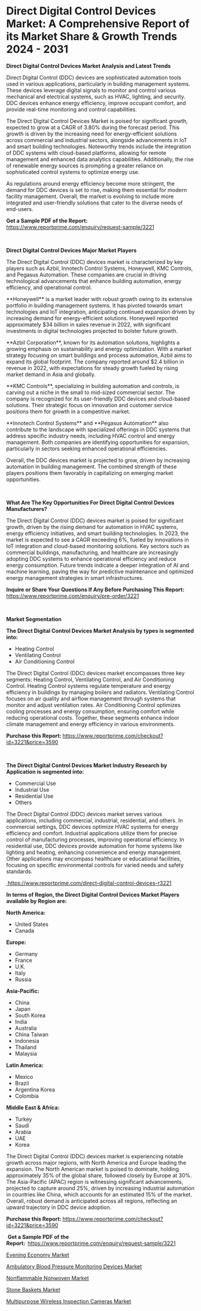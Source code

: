 <p><h1>Direct Digital Control Devices Market: A Comprehensive Report of its Market Share & Growth Trends 2024 - 2031</h1></p><p><strong>Direct Digital Control Devices Market Analysis and Latest Trends</strong></p>
<p><p>Direct Digital Control (DDC) devices are sophisticated automation tools used in various applications, particularly in building management systems. These devices leverage digital signals to monitor and control various mechanical and electrical systems, such as HVAC, lighting, and security. DDC devices enhance energy efficiency, improve occupant comfort, and provide real-time monitoring and control capabilities.</p><p>The Direct Digital Control Devices Market is poised for significant growth, expected to grow at a CAGR of 3.80% during the forecast period. This growth is driven by the increasing need for energy-efficient solutions across commercial and industrial sectors, alongside advancements in IoT and smart building technologies. Noteworthy trends include the integration of DDC systems with cloud-based platforms, allowing for remote management and enhanced data analytics capabilities. Additionally, the rise of renewable energy sources is prompting a greater reliance on sophisticated control systems to optimize energy use.</p><p>As regulations around energy efficiency become more stringent, the demand for DDC devices is set to rise, making them essential for modern facility management. Overall, the market is evolving to include more integrated and user-friendly solutions that cater to the diverse needs of end-users.</p></p>
<p><strong>Get a Sample PDF of the Report:&nbsp;</strong> <a href="https://www.reportprime.com/enquiry/request-sample/3221">https://www.reportprime.com/enquiry/request-sample/3221</a></p>
<p>&nbsp;</p>
<p><strong>Direct Digital Control Devices Major Market Players</strong></p>
<p><p>The Direct Digital Control (DDC) devices market is characterized by key players such as Azbil, Innotech Control Systems, Honeywell, KMC Controls, and Pegasus Automation. These companies are crucial in driving technological advancements that enhance building automation, energy efficiency, and operational control.</p><p>**Honeywell** is a market leader with robust growth owing to its extensive portfolio in building management systems. It has pivoted towards smart technologies and IoT integration, anticipating continued expansion driven by increasing demand for energy-efficient solutions. Honeywell reported approximately $34 billion in sales revenue in 2022, with significant investments in digital technologies projected to bolster future growth.</p><p>**Azbil Corporation**, known for its automation solutions, highlights a growing emphasis on sustainability and energy optimization. With a market strategy focusing on smart buildings and process automation, Azbil aims to expand its global footprint. The company reported around $2.4 billion in revenue in 2022, with expectations for steady growth fueled by rising market demand in Asia and globally.</p><p>**KMC Controls**, specializing in building automation and controls, is carving out a niche in the small to mid-sized commercial sector. The company is recognized for its user-friendly DDC devices and cloud-based solutions. Their strategic focus on innovation and customer service positions them for growth in a competitive market.</p><p>**Innotech Control Systems** and **Pegasus Automation** also contribute to the landscape with specialized offerings in DDC systems that address specific industry needs, including HVAC control and energy management. Both companies are identifying opportunities for expansion, particularly in sectors seeking enhanced operational efficiencies.</p><p>Overall, the DDC devices market is projected to grow, driven by increasing automation in building management. The combined strength of these players positions them favorably in capitalizing on emerging market opportunities.</p></p>
<p>&nbsp;</p>
<p><strong>What Are The Key Opportunities For Direct Digital Control Devices Manufacturers?</strong></p>
<p><p>The Direct Digital Control (DDC) devices market is poised for significant growth, driven by the rising demand for automation in HVAC systems, energy efficiency initiatives, and smart building technologies. In 2023, the market is expected to see a CAGR exceeding 6%, fueled by innovations in IoT integration and cloud-based monitoring solutions. Key sectors such as commercial buildings, manufacturing, and healthcare are increasingly adopting DDC systems to enhance operational efficiency and reduce energy consumption. Future trends indicate a deeper integration of AI and machine learning, paving the way for predictive maintenance and optimized energy management strategies in smart infrastructures.</p></p>
<p><strong>Inquire or Share Your Questions If Any Before Purchasing This Report:</strong> <a href="https://www.reportprime.com/enquiry/pre-order/3221">https://www.reportprime.com/enquiry/pre-order/3221</a></p>
<p>&nbsp;</p>
<p><strong>Market Segmentation</strong></p>
<p><strong>The Direct Digital Control Devices Market Analysis by types is segmented into:</strong></p>
<p><ul><li>Heating Control</li><li>Ventilating Control</li><li>Air Conditioning Control</li></ul></p>
<p><p>The Direct Digital Control (DDC) devices market encompasses three key segments: Heating Control, Ventilating Control, and Air Conditioning Control. Heating Control systems regulate temperature and energy efficiency in buildings by managing boilers and radiators. Ventilating Control focuses on air quality and airflow management through systems that monitor and adjust ventilation rates. Air Conditioning Control optimizes cooling processes and energy consumption, ensuring comfort while reducing operational costs. Together, these segments enhance indoor climate management and energy efficiency in various environments.</p></p>
<p><strong>Purchase this Report:&nbsp;</strong><a href="https://www.reportprime.com/checkout?id=3221&price=3590">https://www.reportprime.com/checkout?id=3221&price=3590</a></p>
<p>&nbsp;</p>
<p><strong>The Direct Digital Control Devices Market Industry Research by Application is segmented into:</strong></p>
<p><ul><li>Commercial Use</li><li>Industrial Use</li><li>Residential Use</li><li>Others</li></ul></p>
<p><p>The Direct Digital Control (DDC) devices market serves various applications, including commercial, industrial, residential, and others. In commercial settings, DDC devices optimize HVAC systems for energy efficiency and comfort. Industrial applications utilize them for precise control of manufacturing processes, improving operational efficiency. In residential use, DDC devices provide automation for home systems like lighting and heating, enhancing convenience and energy management. Other applications may encompass healthcare or educational facilities, focusing on specific environmental controls for varied needs and safety standards.</p></p>
<p><a href="https://www.reportprime.com/direct-digital-control-devices-r3221">&nbsp;https://www.reportprime.com/direct-digital-control-devices-r3221</a></p>
<p><strong>In terms of Region, the Direct Digital Control Devices Market Players available by Region are:</strong></p>
<p>
    <p> <strong> North America: </strong>
        <ul>
            <li>United States</li>
            <li>Canada</li>
        </ul>
        </p> 
    <p> <strong> Europe: </strong>
        <ul>
            <li>Germany</li>
            <li>France</li>
            <li>U.K.</li>
            <li>Italy</li>
            <li>Russia</li>
        </ul>
        </p> 
    <p> <strong> Asia-Pacific: </strong>
        <ul>
            <li>China</li>
            <li>Japan</li>
            <li>South Korea</li>
            <li>India</li>
            <li>Australia</li>
            <li>China Taiwan</li>
            <li>Indonesia</li>
            <li>Thailand</li>
            <li>Malaysia</li>
        </ul>
        </p> 
    <p> <strong> Latin America: </strong>
        <ul>
            <li>Mexico</li>
            <li>Brazil</li>
            <li>Argentina Korea</li>
            <li>Colombia</li>
        </ul>
        </p> 
    <p> <strong> Middle East & Africa: </strong>
        <ul>
            <li>Turkey</li>
            <li>Saudi</li>
            <li>Arabia</li>
            <li>UAE</li>
            <li>Korea</li>
        </ul>
    </p>
    </p>
<p><p>The Direct Digital Control (DDC) devices market is experiencing notable growth across major regions, with North America and Europe leading the expansion. The North American market is poised to dominate, holding approximately 35% of the global share, followed closely by Europe at 30%. The Asia-Pacific (APAC) region is witnessing significant advancements, projected to capture around 25%, driven by increasing industrial automation in countries like China, which accounts for an estimated 15% of the market. Overall, robust demand is anticipated across all regions, reflecting an upward trajectory in DDC device adoption.</p></p>
<p><strong>Purchase this Report: </strong><a href="https://www.reportprime.com/checkout?id=3221&price=3590">https://www.reportprime.com/checkout?id=3221&price=3590</a></p>
<p>&nbsp;<strong>Get a Sample PDF of the Report:&nbsp;&nbsp;</strong><a href="https://www.reportprime.com/enquiry/request-sample/3221">https://www.reportprime.com/enquiry/request-sample/3221</a></p>
<p><strong></strong></p>
<p><p><a href="https://www.linkedin.com/pulse/global-evening-economy-market-analysis-trends-forecasts-growth-omxwc?trackingId=xmfmpbuhQMW6nIlZqxmb5A%3D%3D">Evening Economy Market</a></p><p><a href="https://www.linkedin.com/pulse/market-trends-global-ambulatory-blood-pressure-monitoring-devices-forecast-1bzve?trackingId=Rot%2Bvvq%2FTTKk6y776vNDpg%3D%3D">Ambulatory Blood Pressure Monitoring Devices Market</a></p><p><a href="https://issuu.com/reportprime-2/docs/nonflammable-nonwoven-market-size-2_827f20ef895b24">Nonflammable Nonwoven Market</a></p><p><a href="https://www.linkedin.com/pulse/global-stone-baskets-market-landscape-future-trends-strategic-6cu0e?trackingId=8j%2Ff3KTyQK6BGxom2qO6Vg%3D%3D">Stone Baskets Market</a></p><p><a href="https://issuu.com/reportprime-2/docs/multipurpose-wireless-inspection-ca_8457c5593150b2">Multipurpose Wireless Inspection Cameras Market</a></p></p>